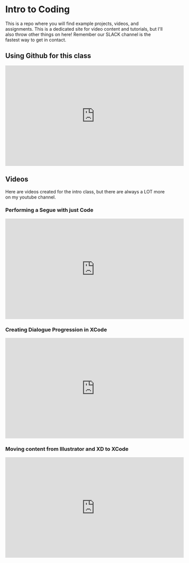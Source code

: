 # Intro to Coding

This is a repo where you will find example projects, videos, and assignments.
This is a dedicated site for video content and tutorials, but I'll also throw other things on here!
Remember our SLACK channel is the fastest way to get in contact.

## Using Github for this class
<iframe width="560" height="315" src="https://www.youtube.com/embed/GY5EcZXIS_U" frameborder="0" allow="accelerometer; autoplay; encrypted-media; gyroscope; picture-in-picture" allowfullscreen></iframe>

## Videos

Here are videos created for the intro class, but there are always a LOT more on my youtube channel.

### Performing a Segue with just Code
<iframe width="560" height="315" src="https://www.youtube.com/embed/i6uNYKsDr18" frameborder="0" allow="accelerometer; autoplay; encrypted-media; gyroscope; picture-in-picture" allowfullscreen></iframe>

### Creating Dialogue Progression in XCode
<iframe width="560" height="315" src="https://www.youtube.com/embed/-wTAZAbzDBM" frameborder="0" allow="accelerometer; autoplay; encrypted-media; gyroscope; picture-in-picture" allowfullscreen></iframe>

### Moving content from Illustrator and XD to XCode
<iframe width="560" height="315" src="https://www.youtube.com/embed/MsbT4ElR6Po" frameborder="0" allow="accelerometer; autoplay; encrypted-media; gyroscope; picture-in-picture" allowfullscreen></iframe>



